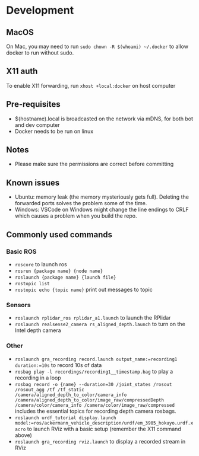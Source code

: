 # Development

## MacOS
On Mac, you may need to run `sudo chown -R $(whoami) ~/.docker` to allow docker to run without sudo.

## X11 auth
To enable X11 forwarding, run `xhost +local:docker` on host computer

## Pre-requisites
- $(hostname).local is broadcasted on the network via mDNS, for both bot and dev computer
- Docker needs to be run on linux

## Notes
- Please make sure the permissions are correct before committing

## Known issues
- Ubuntu: memory leak (the memory mysteriously gets full). Deleting the forwarded ports solves the problem some of the time.
- Windows: VSCode on Windows might change the line endings to CRLF which causes a problem when you build the repo.

## Commonly used commands
### Basic ROS
- `roscore` to launch ros
- `rosrun {package name} {node name}`
- `roslaunch {package name} {launch file}`
- `rostopic list`
- `rostopic echo {topic name}` print out messages to topic
### Sensors
- `roslaunch rplidar_ros rplidar_a1.launch` to launch the RPlidar
- `roslaunch realsense2_camera rs_aligned_depth.launch` to turn on the Intel depth camera
### Other
- `roslaunch gra_recording record.launch output_name:=recording1 duration:=10s` to record 10s of data
- `rosbag play -l recordings/recording1__timestamp.bag` to play a recording in a loop
- `rosbag record -o {name} --duration=30 /joint_states /rosout /rosout_agg /tf /tf_static /camera/aligned_depth_to_color/camera_info /camera/aligned_depth_to_color/image_raw/compressedDepth /camera/color/camera_info /camera/color/image_raw/compressed` includes the essential topics for recording depth camera rosbags.
- `roslaunch urdf_tutorial display.launch model:=ros/ackermann_vehicle_description/urdf/em_3905_hokuyo.urdf.xacro` to launch RViz with a basic setup (remember the X11 command above)
- `roslaunch gra_recording rviz.launch` to display a recorded stream in RViz